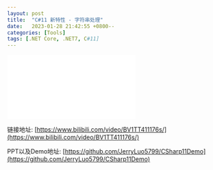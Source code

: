 ```yaml
---
layout: post
title:  "C#11 新特性 - 字符串处理"
date:   2023-01-28 21:42:55 +0800--
categories: [Tools]
tags: [.NET Core, .NET7, C#11]  
---
```

<iframe src="//player.bilibili.com/player.html?aid=480998625&bvid=BV1TT411176s&cid=981721038&page=1" scrolling="no" border="0" frameborder="no" framespacing="0" allowfullscreen="true" class="bilibili"> </iframe>

链接地址: [https://www.bilibili.com/video/BV1TT411176s/](https://www.bilibili.com/video/BV1TT411176s/)

PPT以及Demo地址: [https://github.com/JerryLuo5799/CSharp11Demo](https://github.com/JerryLuo5799/CSharp11Demo)
